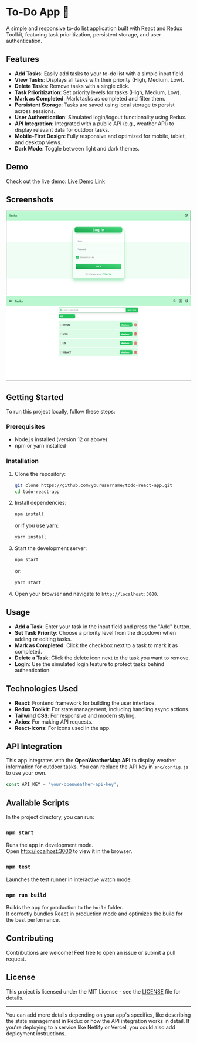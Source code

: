 # To-Do App 📝

A simple and responsive to-do list application built with React and Redux Toolkit, featuring task prioritization, persistent storage, and user authentication.

## Features

- **Add Tasks**: Easily add tasks to your to-do list with a simple input field.
- **View Tasks**: Displays all tasks with their priority (High, Medium, Low).
- **Delete Tasks**: Remove tasks with a single click.
- **Task Prioritization**: Set priority levels for tasks (High, Medium, Low).
- **Mark as Completed**: Mark tasks as completed and filter them.
- **Persistent Storage**: Tasks are saved using local storage to persist across sessions.
- **User Authentication**: Simulated login/logout functionality using Redux.
- **API Integration**: Integrated with a public API (e.g., weather API) to display relevant data for outdoor tasks.
- **Mobile-First Design**: Fully responsive and optimized for mobile, tablet, and desktop views.
- **Dark Mode**: Toggle between light and dark themes.

## Demo

Check out the live demo: [Live Demo Link](https://todosite124.netlify.app/)

## Screenshots

![Screenshot 1](./screenshots/screenshot1.png)
![Screenshot 2](./screenshots/screenshot2.png)

## Getting Started

To run this project locally, follow these steps:

### Prerequisites

- Node.js installed (version 12 or above)
- npm or yarn installed

### Installation

1. Clone the repository:

   ```bash
   git clone https://github.com/yourusername/todo-react-app.git
   cd todo-react-app
   ```

2. Install dependencies:

   ```bash
   npm install
   ```

   or if you use yarn:

   ```bash
   yarn install
   ```

3. Start the development server:

   ```bash
   npm start
   ```

   or:

   ```bash
   yarn start
   ```

4. Open your browser and navigate to `http://localhost:3000`.

## Usage

- **Add a Task**: Enter your task in the input field and press the "Add" button.
- **Set Task Priority**: Choose a priority level from the dropdown when adding or editing tasks.
- **Mark as Completed**: Click the checkbox next to a task to mark it as completed.
- **Delete a Task**: Click the delete icon next to the task you want to remove.
- **Login**: Use the simulated login feature to protect tasks behind authentication.

## Technologies Used

- **React**: Frontend framework for building the user interface.
- **Redux Toolkit**: For state management, including handling async actions.
- **Tailwind CSS**: For responsive and modern styling.
- **Axios**: For making API requests.
- **React-Icons**: For icons used in the app.

## API Integration

This app integrates with the **OpenWeatherMap API** to display weather information for outdoor tasks. You can replace the API key in `src/config.js` to use your own.

```javascript
const API_KEY = 'your-openweather-api-key';
```

## Available Scripts

In the project directory, you can run:

### `npm start`

Runs the app in development mode.<br>
Open [http://localhost:3000](http://localhost:3000) to view it in the browser.

### `npm test`

Launches the test runner in interactive watch mode.

### `npm run build`

Builds the app for production to the `build` folder.<br>
It correctly bundles React in production mode and optimizes the build for the best performance.

## Contributing

Contributions are welcome! Feel free to open an issue or submit a pull request.

## License

This project is licensed under the MIT License - see the [LICENSE](LICENSE) file for details.

---

You can add more details depending on your app's specifics, like describing the state management in Redux or how the API integration works in detail. If you're deploying to a service like Netlify or Vercel, you could also add deployment instructions.
